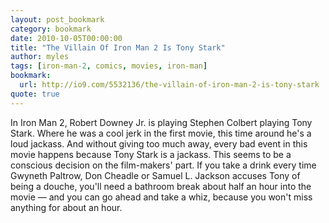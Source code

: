 ```yaml
---
layout: post_bookmark
category: bookmark
date: 2010-10-05T00:00:00
title: "The Villain Of Iron Man 2 Is Tony Stark"
author: myles
tags: [iron-man-2, comics, movies, iron-man]
bookmark:
  url: http://io9.com/5532136/the-villain-of-iron-man-2-is-tony-stark
quote: true
---
```


In Iron Man 2, Robert Downey Jr. is playing Stephen Colbert playing Tony Stark. Where he was a cool jerk in the first movie, this time around he's a loud jackass. And without giving too much away, every bad event in this movie happens because Tony Stark is a jackass.  This seems to be a conscious decision on the film-makers' part. If you take a drink every time Gwyneth Paltrow, Don Cheadle or Samuel L. Jackson accuses Tony of being a douche, you'll need a bathroom break about half an hour into the movie — and you can go ahead and take a whiz, because you won't miss anything for about an hour.
